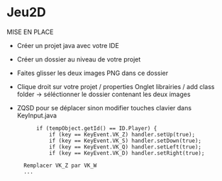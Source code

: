 # Jeu2D

MISE EN PLACE

- Créer un projet java avec votre IDE

- Créer un dossier au niveau de votre projet

- Faites glisser les deux images PNG dans ce dossier

- Clique droit sur votre projet / properties
  Onglet librairies / add class folder -> séléctionner le dossier contenant les deux images
  
- ZQSD pour se déplacer sinon modifier touches clavier dans KeyInput.java

			if (tempObject.getId() == ID.Player) {
				if (key == KeyEvent.VK_Z) handler.setUp(true);
				if (key == KeyEvent.VK_S) handler.setDown(true);
				if (key == KeyEvent.VK_Q) handler.setLeft(true);
				if (key == KeyEvent.VK_D) handler.setRight(true);
        
        Remplacer VK_Z par VK_W
        ...
